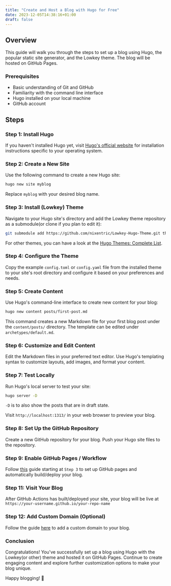 ```yaml
---
title: "Create and Host a Blog with Hugo for Free"
date: 2023-12-05T14:38:16+01:00
draft: false
---
```


## Overview
This guide will walk you through the steps to set up a blog using Hugo, the popular static site generator, and the Lowkey theme. The blog will be hosted on GitHub Pages.

### Prerequisites
- Basic understanding of Git and GitHub
- Familiarity with the command line interface
- Hugo installed on your local machine
- GitHub account

## Steps

### Step 1: Install Hugo
If you haven't installed Hugo yet, visit [Hugo's official website](https://gohugo.io/getting-started/installing/) for installation instructions specific to your operating system.

### Step 2: Create a New Site
Use the following command to create a new Hugo site:

```bash
hugo new site myblog
```

Replace `myblog` with your desired blog name.

### Step 3: Install (Lowkey) Theme
Navigate to your Hugo site's directory and add the Lowkey theme repository as a submodule(or clone if you plan to edit it):

```bash
git submodule add https://github.com/nixentric/Lowkey-Hugo-Theme.git themes/lowkey
```

For other themes, you can have a look at the [Hugo Themes: Complete List](https://themes.gohugo.io/).

### Step 4: Configure the Theme
Copy the example `config.toml` or `config.yaml` file from the installed theme to your site's root directory and configure it based on your preferences and needs.

### Step 5: Create Content
Use Hugo's command-line interface to create new content for your blog:

```bash
hugo new content posts/first-post.md
```

This command creates a new Markdown file for your first blog post under the `content/posts/` directory. The template can be edited under `archetypes/default.md`.

### Step 6: Customize and Edit Content
Edit the Markdown files in your preferred text editor. Use Hugo's templating syntax to customize layouts, add images, and format your content.

### Step 7: Test Locally
Run Hugo's local server to test your site:

```bash
hugo server -D
```

`-D` is to also show the posts that are in draft state.

Visit `http://localhost:1313/` in your web browser to preview your blog.

### Step 8: Set Up the GitHub Repository
Create a new GitHub repository for your blog. Push your Hugo site files to the repository.

### Step 9: Enable GitHub Pages / Workflow
Follow [this](https://gohugo.io/hosting-and-deployment/hosting-on-github/) guide starting at `Step 3` to set up GitHub pages and automatically build/deploy your blog.


### Step 11: Visit Your Blog
After GitHub Actions has built/deployed your site, your blog will be live at `https://your-username.github.io/your-repo-name`

### Step 12: Add Custom Domain (Optional)
Follow the guide [here](https://docs.github.com/en/pages/configuring-a-custom-domain-for-your-github-pages-site/about-custom-domains-and-github-pages) to add a custom domain to your blog.

### Conclusion
Congratulations! You've successfully set up a blog using Hugo with the Lowkey(or other) theme and hosted it on GitHub Pages. Continue to create engaging content and explore further customization options to make your blog unique.

Happy blogging! 🚀